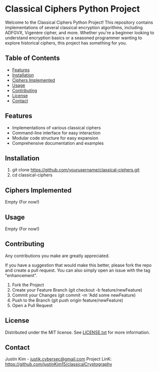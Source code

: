 # Classical Ciphers Python Project

Welcome to the Classical Ciphers Python Project! This repository contains implementations of several classical encryption algorithms, including ADFGVX, Vigenère cipher, and more. Whether you're a beginner looking to understand encryption basics or a seasoned programmer wanting to explore historical ciphers, this project has something for you.

## Table of Contents

- [Features](#features)
- [Installation](#installation)
- [Ciphers Implemented](#ciphers-implemented)
- [Usage](#Usage)
- [Contributing](#contributing)
- [License](#license)
- [Contact](#contact)


## Features

- Implementations of various classical ciphers
- Command-line interface for easy interaction
- Modular code structure for easy expansion
- Comprehensive documentation and examples


## Installation
1. git clone https://github.com/yourusername/classical-ciphers.git
2. cd classical-ciphers


##  Ciphers Implemented

Empty (For now!)


##  Usage

Empty (For now!)


## Contributing

Any contributions you make are greatly appreciated.

If you have a suggestion that would make this better, please fork the repo and create a pull request. You can also simply open an issue with the tag "enhancement".

1. Fork the Project
2. Create your Feature Branch (git checkout -b feature/newFeature)
3. Commit your Changes (git commit -m 'Add some newFeature)
4. Push to the Branch (git push origin feature/newFeature)
5. Open a Pull Request


## License

Distributed under the MIT license. See [LICENSE.txt](LICENSE.txt) for more information.


## Contact

Justin Kim - justjk.cybersec@gmail.com
Project LinK: https://github.com/justinKim15/classicalCryptography
